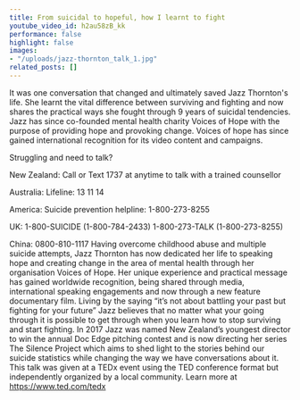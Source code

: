 ```yaml
---
title: From suicidal to hopeful, how I learnt to fight
youtube_video_id: h2au58zB_kk
performance: false
highlight: false
images:
- "/uploads/jazz-thornton_talk_1.jpg"
related_posts: []
---
```


It was one conversation that changed and ultimately saved Jazz Thornton's life. She learnt the vital difference between surviving and fighting and now shares the practical ways she fought through 9 years of suicidal tendencies. Jazz has since co-founded mental health charity Voices of Hope with the purpose of providing hope and provoking change. Voices of hope has since gained international recognition for its video content and campaigns. 

Struggling and need to talk? 

New Zealand: Call or Text 1737 at anytime to talk with a trained counsellor

Australia: Lifeline: 13 11 14

America: Suicide prevention helpline: 1-800-273-8255

UK: 1-800-SUICIDE (1-800-784-2433)
    1-800-273-TALK (1-800-273-8255)

China: 0800-810-1117
 Having overcome childhood abuse and multiple suicide attempts, Jazz Thornton has now dedicated her life to speaking hope and creating change in the area of mental health through her organisation Voices of Hope. Her unique experience and practical message has gained worldwide recognition, being shared through media, international speaking engagements and now through a new feature documentary film. Living by the saying “it’s not about battling your past but fighting for your future” Jazz believes that no matter what your going through it is possible to get through when you learn how to stop surviving and start fighting. In 2017 Jazz was named New Zealand’s youngest director to win the annual Doc Edge pitching contest and is now directing her series The Silence Project which aims to shed light to the stories behind our suicide statistics while changing the way we have conversations about it. This talk was given at a TEDx event using the TED conference format but independently organized by a local community. Learn more at https://www.ted.com/tedx

